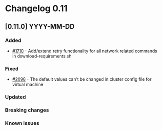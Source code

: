 # Changelog 0.11

## [0.11.0] YYYY-MM-DD

### Added

- [#1710](https://github.com/epiphany-platform/epiphany/issues/1710) - Add/extend retry functionality for all network related commands in download-requirements.sh

### Fixed

- [#2098](https://github.com/epiphany-platform/epiphany/issues/2098) - The default values can't be changed in cluster config file for virtual machine

### Updated

### Breaking changes

### Known issues
